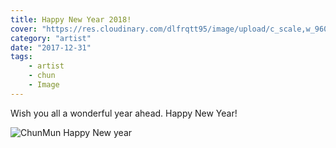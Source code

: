 ```yaml
---
title: Happy New Year 2018!
cover: "https://res.cloudinary.com/dlfrqtt95/image/upload/c_scale,w_960/v1610144344/ChunMunHappyNewYear_lys9cs.png"
category: "artist"
date: "2017-12-31"
tags:
    - artist
    - chun
    - Image
---
```


Wish you all a wonderful year ahead. Happy New Year!

![ChunMun Happy New year](https://res.cloudinary.com/dlfrqtt95/image/upload/c_scale,w_960/v1610144344/ChunMunHappyNewYear_lys9cs.png)
